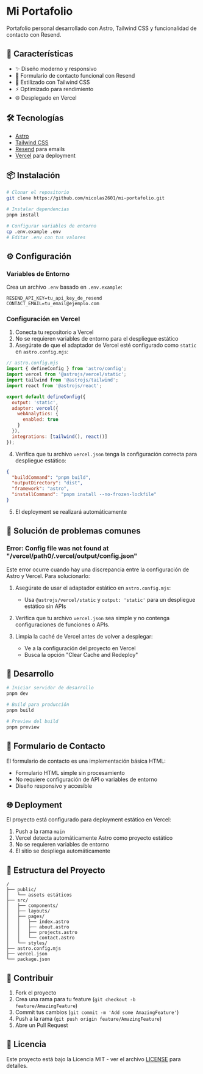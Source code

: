 # Mi Portafolio

Portafolio personal desarrollado con Astro, Tailwind CSS y funcionalidad de contacto con Resend.

## 🚀 Características

- ✨ Diseño moderno y responsivo
- 📧 Formulario de contacto funcional con Resend
- 🎨 Estilizado con Tailwind CSS
- ⚡ Optimizado para rendimiento
- 🌐 Desplegado en Vercel

## 🛠️ Tecnologías

- [Astro](https://astro.build/)
- [Tailwind CSS](https://tailwindcss.com/)
- [Resend](https://resend.com/) para emails
- [Vercel](https://vercel.com/) para deployment

## 📦 Instalación

```bash
# Clonar el repositorio
git clone https://github.com/nicolas2601/mi-portafolio.git

# Instalar dependencias
pnpm install

# Configurar variables de entorno
cp .env.example .env
# Editar .env con tus valores
```

## ⚙️ Configuración

### Variables de Entorno

Crea un archivo `.env` basado en `.env.example`:

```env
RESEND_API_KEY=tu_api_key_de_resend
CONTACT_EMAIL=tu_email@ejemplo.com
```

### Configuración en Vercel

1. Conecta tu repositorio a Vercel
2. No se requieren variables de entorno para el despliegue estático
3. Asegúrate de que el adaptador de Vercel esté configurado como `static` en `astro.config.mjs`:

```js
// astro.config.mjs
import { defineConfig } from 'astro/config';
import vercel from '@astrojs/vercel/static';
import tailwind from '@astrojs/tailwind';
import react from '@astrojs/react';

export default defineConfig({
  output: 'static',
  adapter: vercel({
    webAnalytics: {
      enabled: true
    }
  }),
  integrations: [tailwind(), react()]
});
```

4. Verifica que tu archivo `vercel.json` tenga la configuración correcta para despliegue estático:

```json
{
  "buildCommand": "pnpm build",
  "outputDirectory": "dist",
  "framework": "astro",
  "installCommand": "pnpm install --no-frozen-lockfile"
}
```

5. El deployment se realizará automáticamente

## 🔧 Solución de problemas comunes

### Error: Config file was not found at "/vercel/path0/.vercel/output/config.json"

Este error ocurre cuando hay una discrepancia entre la configuración de Astro y Vercel. Para solucionarlo:

1. Asegúrate de usar el adaptador estático en `astro.config.mjs`:
   - Usa `@astrojs/vercel/static` y `output: 'static'` para un despliegue estático sin APIs

2. Verifica que tu archivo `vercel.json` sea simple y no contenga configuraciones de funciones o APIs.

3. Limpia la caché de Vercel antes de volver a desplegar:
   - Ve a la configuración del proyecto en Vercel
   - Busca la opción "Clear Cache and Redeploy"

## 🚀 Desarrollo

```bash
# Iniciar servidor de desarrollo
pnpm dev

# Build para producción
pnpm build

# Preview del build
pnpm preview
```

## 📧 Formulario de Contacto

El formulario de contacto es una implementación básica HTML:
- Formulario HTML simple sin procesamiento
- No requiere configuración de API o variables de entorno
- Diseño responsivo y accesible

## 🌐 Deployment

El proyecto está configurado para deployment estático en Vercel:

1. Push a la rama `main`
2. Vercel detecta automáticamente Astro como proyecto estático
3. No se requieren variables de entorno
4. El sitio se despliega automáticamente

## 📝 Estructura del Proyecto

```
/
├── public/
│   └── assets estáticos
├── src/
│   ├── components/
│   ├── layouts/
│   ├── pages/
│   │   ├── index.astro
│   │   ├── about.astro
│   │   ├── projects.astro
│   │   └── contact.astro
│   └── styles/
├── astro.config.mjs
├── vercel.json
└── package.json
```

## 🤝 Contribuir

1. Fork el proyecto
2. Crea una rama para tu feature (`git checkout -b feature/AmazingFeature`)
3. Commit tus cambios (`git commit -m 'Add some AmazingFeature'`)
4. Push a la rama (`git push origin feature/AmazingFeature`)
5. Abre un Pull Request

## 📄 Licencia

Este proyecto está bajo la Licencia MIT - ver el archivo [LICENSE](LICENSE) para detalles.
